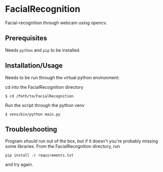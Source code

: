 # FacialRecognition
Facial-recognition through webcam using opencv.

## Prerequisites
Needs `python` and `pip` to be installed.

## Installation/Usage
Needs to be run through the virtual python environment:

cd into the FacialRecognition directory

```$ cd /Path/to/FacialRecognition```

Run the script through the python venv

```$ venv/bin/python main.py```

## Troubleshooting
Program _should_ run out of the box, but if it doesn't you're probably missing some libraries. From the FacialRecognition directory, run

```pip install -r requirements.txt```

and try again.
